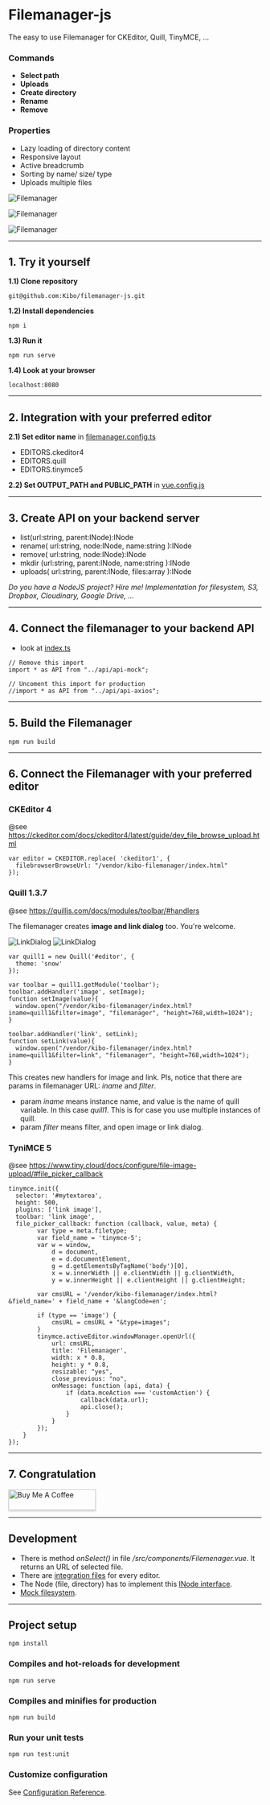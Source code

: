 # Filemanager-js

The easy to use Filemanager for CKEditor, Quill, TinyMCE, ...

### Commands

- **Select path**
- **Uploads**
- **Create directory**
- **Rename**
- **Remove**

### Properties

- Lazy loading of directory content
- Responsive layout
- Active breadcrumb
- Sorting by name/ size/ type
- Uploads multiple files

![Filemanager](https://raw.githubusercontent.com/Kibo/filemanager-js/master/public/screens/screen1.png)

![Filemanager](https://raw.githubusercontent.com/Kibo/filemanager-js/master/public/screens/screen2.png)

![Filemanager](https://raw.githubusercontent.com/Kibo/filemanager-js/master/public/screens/screen3.png)

---

## 1. Try it yourself

**1.1) Clone repository**

```
git@github.com:Kibo/filemanager-js.git
```

**1.2) Install dependencies**

```
npm i
```

**1.3) Run it**

```
npm run serve
```

**1.4) Look at your browser**

```
localhost:8080
```

---

## 2. Integration with your preferred editor

**2.1) Set editor name** in [filemanager.config.ts](https://github.com/Kibo/filemanager-js/blob/master/src/integration/filemanager.config.ts)

- EDITORS.ckeditor4
- EDITORS.quill
- EDITORS.tinymce5

**2.2) Set OUTPUT_PATH and PUBLIC_PATH** in [vue.config.js](https://github.com/Kibo/filemanager-js/blob/master/vue.config.js)

---

## 3. Create API on your backend server

- list(url:string, parent:INode):INode
- rename( url:string, node:INode, name:string ):INode
- remove( url:string, node:INode):INode
- mkdir (url:string, parent:INode, name:string ):INode
- uploads( url:string, parent:INode, files:array ):INode

_Do you have a NodeJS project? Hire me! Implementation for filesystem, S3, Dropbox, Cloudinary, Google Drive, ..._

---

## 4. Connect the filemanager to your backend API

- look at [index.ts](https://github.com/Kibo/filemanager-js/blob/master/src/store/index.ts)

```
// Remove this import
import * as API from "../api/api-mock";
```

```
// Uncoment this import for production
//import * as API from "../api/api-axios";
```

---

## 5. Build the Filemanager

```
npm run build
```

---

## 6. Connect the Filemanager with your preferred editor

### CKEditor 4

@see https://ckeditor.com/docs/ckeditor4/latest/guide/dev_file_browse_upload.html

```
var editor = CKEDITOR.replace( 'ckeditor1', {
  filebrowserBrowseUrl: "/vendor/kibo-filemanager/index.html"
});
```

### Quill 1.3.7

@see https://quilljs.com/docs/modules/toolbar/#handlers

The filemanager creates **image and link dialog** too. You're welcome.

![LinkDialog](https://raw.githubusercontent.com/Kibo/filemanager-js/master/public/screens/quill-link-dialog.png)
![LinkDialog](https://raw.githubusercontent.com/Kibo/filemanager-js/master/public/screens/quill-image-dialog.png)

```
var quill1 = new Quill('#editor', {
  theme: 'snow'
});

var toolbar = quill1.getModule('toolbar');
toolbar.addHandler('image', setImage);
function setImage(value){
  window.open("/vendor/kibo-filemanager/index.html?iname=quill1&filter=image", "filemanager", "height=768,width=1024");
}

toolbar.addHandler('link', setLink);
function setLink(value){
  window.open("/vendor/kibo-filemanager/index.html?iname=quill1&filter=link", "filemanager", "height=768,width=1024");
}
```

This creates new handlers for image and link. Pls, notice that there are params in filemanager URL: _iname_ and _filter_.

- param _iname_ means instance name, and value is the name of quill variable. In this case _quill1_. This is for case you use multiple instances of quill.
- param _filter_ means filter, and open image or link dialog.

### TyniMCE 5

@see https://www.tiny.cloud/docs/configure/file-image-upload/#file_picker_callback

```
tinymce.init({
  selector: '#mytextarea',
  height: 500,
  plugins: ['link image'],
  toolbar: 'link image',
  file_picker_callback: function (callback, value, meta) {
        var type = meta.filetype;
        var field_name = 'tinymce-5';
        var w = window,
            d = document,
            e = d.documentElement,
            g = d.getElementsByTagName('body')[0],
            x = w.innerWidth || e.clientWidth || g.clientWidth,
            y = w.innerHeight || e.clientHeight || g.clientHeight;

        var cmsURL = '/vendor/kibo-filemanager/index.html?&field_name=' + field_name + '&langCode=en';

        if (type == 'image') {
            cmsURL = cmsURL + "&type=images";
        }
        tinymce.activeEditor.windowManager.openUrl({
            url: cmsURL,
            title: 'Filemanager',
            width: x * 0.8,
            height: y * 0.8,
            resizable: "yes",
            close_previous: "no",
            onMessage: function (api, data) {
                if (data.mceAction === 'customAction') {
                    callback(data.url);
                    api.close();
                }
            }
        });
    }
});
```

---

## 7. Congratulation

<a href="https://www.buymeacoffee.com/Kibo" target="_blank"><img src="https://www.buymeacoffee.com/assets/img/custom_images/orange_img.png" alt="Buy Me A Coffee" style="height: 41px !important;width: 174px !important;box-shadow: 0px 3px 2px 0px rgba(190, 190, 190, 0.5) !important;-webkit-box-shadow: 0px 3px 2px 0px rgba(190, 190, 190, 0.5) !important;" ></a>

---

## Development

- There is method _onSelect()_ in file _/src/components/Filemenager.vue_. It returns an URL of selected file.
- There are [integration files](https://github.com/Kibo/filemanager-js/tree/master/src/integration) for every editor.
- The Node (file, directory) has to implement this [INode interface](https://github.com/Kibo/filemanager-js/blob/master/src/types/index.ts).
- [Mock filesystem](https://github.com/Kibo/filemanager-js/blob/master/src/data/filesystem.json).

---

## Project setup

```
npm install
```

### Compiles and hot-reloads for development

```
npm run serve
```

### Compiles and minifies for production

```
npm run build
```

### Run your unit tests

```
npm run test:unit
```

### Customize configuration

See [Configuration Reference](https://cli.vuejs.org/config/).
